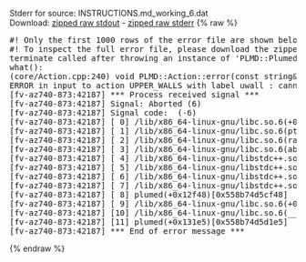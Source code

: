 Stderr for source:  INSTRUCTIONS.md_working_6.dat   
Download: [zipped raw stdout](INSTRUCTIONS.md_working_6.dat.plumed.stdout.txt.zip) - [zipped raw stderr](INSTRUCTIONS.md_working_6.dat.plumed.stderr.txt.zip) 
{% raw %}
<pre>
#! Only the first 1000 rows of the error file are shown below
#! To inspect the full error file, please download the zipped raw stderr file above
terminate called after throwing an instance of 'PLMD::Plumed::ExceptionError'
what():
(core/Action.cpp:240) void PLMD::Action::error(const string&) const
ERROR in input to action UPPER_WALLS with label uwall : cannot find action named cv (hint! the actions with value in this ActionSet are: )
[fv-az740-873:42187] *** Process received signal ***
[fv-az740-873:42187] Signal: Aborted (6)
[fv-az740-873:42187] Signal code:  (-6)
[fv-az740-873:42187] [ 0] /lib/x86_64-linux-gnu/libc.so.6(+0x42520)[0x7fd411e42520]
[fv-az740-873:42187] [ 1] /lib/x86_64-linux-gnu/libc.so.6(pthread_kill+0x12c)[0x7fd411e969fc]
[fv-az740-873:42187] [ 2] /lib/x86_64-linux-gnu/libc.so.6(raise+0x16)[0x7fd411e42476]
[fv-az740-873:42187] [ 3] /lib/x86_64-linux-gnu/libc.so.6(abort+0xd3)[0x7fd411e287f3]
[fv-az740-873:42187] [ 4] /lib/x86_64-linux-gnu/libstdc++.so.6(+0xa2b9e)[0x7fd4122a2b9e]
[fv-az740-873:42187] [ 5] /lib/x86_64-linux-gnu/libstdc++.so.6(+0xae20c)[0x7fd4122ae20c]
[fv-az740-873:42187] [ 6] /lib/x86_64-linux-gnu/libstdc++.so.6(+0xae277)[0x7fd4122ae277]
[fv-az740-873:42187] [ 7] /lib/x86_64-linux-gnu/libstdc++.so.6(__cxa_rethrow+0x4b)[0x7fd4122ae52b]
[fv-az740-873:42187] [ 8] plumed(+0x12f48)[0x558b74d5cf48]
[fv-az740-873:42187] [ 9] /lib/x86_64-linux-gnu/libc.so.6(+0x29d90)[0x7fd411e29d90]
[fv-az740-873:42187] [10] /lib/x86_64-linux-gnu/libc.so.6(__libc_start_main+0x80)[0x7fd411e29e40]
[fv-az740-873:42187] [11] plumed(+0x131e5)[0x558b74d5d1e5]
[fv-az740-873:42187] *** End of error message ***
</pre>
{% endraw %}
